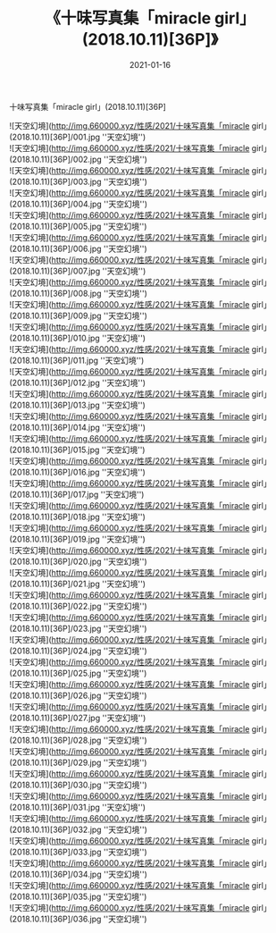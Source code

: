 ﻿---
layout: post
title:  《十味写真集「miracle girl」(2018.10.11)[36P]》
date:   2021-01-16
img: http://img.660000.xyz/性感/2021/十味写真集「miracle girl」(2018.10.11)[36P]/000.jpg
categories: [美女, 性感, 泳衣]
---

十味写真集「miracle girl」(2018.10.11)[36P]



![天空幻境](http://img.660000.xyz/性感/2021/十味写真集「miracle girl」(2018.10.11)[36P]/001.jpg ''天空幻境'') <br>
![天空幻境](http://img.660000.xyz/性感/2021/十味写真集「miracle girl」(2018.10.11)[36P]/002.jpg ''天空幻境'') <br>
![天空幻境](http://img.660000.xyz/性感/2021/十味写真集「miracle girl」(2018.10.11)[36P]/003.jpg ''天空幻境'') <br>
![天空幻境](http://img.660000.xyz/性感/2021/十味写真集「miracle girl」(2018.10.11)[36P]/004.jpg ''天空幻境'') <br>
![天空幻境](http://img.660000.xyz/性感/2021/十味写真集「miracle girl」(2018.10.11)[36P]/005.jpg ''天空幻境'') <br>
![天空幻境](http://img.660000.xyz/性感/2021/十味写真集「miracle girl」(2018.10.11)[36P]/006.jpg ''天空幻境'') <br>
![天空幻境](http://img.660000.xyz/性感/2021/十味写真集「miracle girl」(2018.10.11)[36P]/007.jpg ''天空幻境'') <br>
![天空幻境](http://img.660000.xyz/性感/2021/十味写真集「miracle girl」(2018.10.11)[36P]/008.jpg ''天空幻境'') <br>
![天空幻境](http://img.660000.xyz/性感/2021/十味写真集「miracle girl」(2018.10.11)[36P]/009.jpg ''天空幻境'') <br>
![天空幻境](http://img.660000.xyz/性感/2021/十味写真集「miracle girl」(2018.10.11)[36P]/010.jpg ''天空幻境'') <br>
![天空幻境](http://img.660000.xyz/性感/2021/十味写真集「miracle girl」(2018.10.11)[36P]/011.jpg ''天空幻境'') <br>
![天空幻境](http://img.660000.xyz/性感/2021/十味写真集「miracle girl」(2018.10.11)[36P]/012.jpg ''天空幻境'') <br>
![天空幻境](http://img.660000.xyz/性感/2021/十味写真集「miracle girl」(2018.10.11)[36P]/013.jpg ''天空幻境'') <br>
![天空幻境](http://img.660000.xyz/性感/2021/十味写真集「miracle girl」(2018.10.11)[36P]/014.jpg ''天空幻境'') <br>
![天空幻境](http://img.660000.xyz/性感/2021/十味写真集「miracle girl」(2018.10.11)[36P]/015.jpg ''天空幻境'') <br>
![天空幻境](http://img.660000.xyz/性感/2021/十味写真集「miracle girl」(2018.10.11)[36P]/016.jpg ''天空幻境'') <br>
![天空幻境](http://img.660000.xyz/性感/2021/十味写真集「miracle girl」(2018.10.11)[36P]/017.jpg ''天空幻境'') <br>
![天空幻境](http://img.660000.xyz/性感/2021/十味写真集「miracle girl」(2018.10.11)[36P]/018.jpg ''天空幻境'') <br>
![天空幻境](http://img.660000.xyz/性感/2021/十味写真集「miracle girl」(2018.10.11)[36P]/019.jpg ''天空幻境'') <br>
![天空幻境](http://img.660000.xyz/性感/2021/十味写真集「miracle girl」(2018.10.11)[36P]/020.jpg ''天空幻境'') <br>
![天空幻境](http://img.660000.xyz/性感/2021/十味写真集「miracle girl」(2018.10.11)[36P]/021.jpg ''天空幻境'') <br>
![天空幻境](http://img.660000.xyz/性感/2021/十味写真集「miracle girl」(2018.10.11)[36P]/022.jpg ''天空幻境'') <br>
![天空幻境](http://img.660000.xyz/性感/2021/十味写真集「miracle girl」(2018.10.11)[36P]/023.jpg ''天空幻境'') <br>
![天空幻境](http://img.660000.xyz/性感/2021/十味写真集「miracle girl」(2018.10.11)[36P]/024.jpg ''天空幻境'') <br>
![天空幻境](http://img.660000.xyz/性感/2021/十味写真集「miracle girl」(2018.10.11)[36P]/025.jpg ''天空幻境'') <br>
![天空幻境](http://img.660000.xyz/性感/2021/十味写真集「miracle girl」(2018.10.11)[36P]/026.jpg ''天空幻境'') <br>
![天空幻境](http://img.660000.xyz/性感/2021/十味写真集「miracle girl」(2018.10.11)[36P]/027.jpg ''天空幻境'') <br>
![天空幻境](http://img.660000.xyz/性感/2021/十味写真集「miracle girl」(2018.10.11)[36P]/028.jpg ''天空幻境'') <br>
![天空幻境](http://img.660000.xyz/性感/2021/十味写真集「miracle girl」(2018.10.11)[36P]/029.jpg ''天空幻境'') <br>
![天空幻境](http://img.660000.xyz/性感/2021/十味写真集「miracle girl」(2018.10.11)[36P]/030.jpg ''天空幻境'') <br>
![天空幻境](http://img.660000.xyz/性感/2021/十味写真集「miracle girl」(2018.10.11)[36P]/031.jpg ''天空幻境'') <br>
![天空幻境](http://img.660000.xyz/性感/2021/十味写真集「miracle girl」(2018.10.11)[36P]/032.jpg ''天空幻境'') <br>
![天空幻境](http://img.660000.xyz/性感/2021/十味写真集「miracle girl」(2018.10.11)[36P]/033.jpg ''天空幻境'') <br>
![天空幻境](http://img.660000.xyz/性感/2021/十味写真集「miracle girl」(2018.10.11)[36P]/034.jpg ''天空幻境'') <br>
![天空幻境](http://img.660000.xyz/性感/2021/十味写真集「miracle girl」(2018.10.11)[36P]/035.jpg ''天空幻境'') <br>
![天空幻境](http://img.660000.xyz/性感/2021/十味写真集「miracle girl」(2018.10.11)[36P]/036.jpg ''天空幻境'') <br>